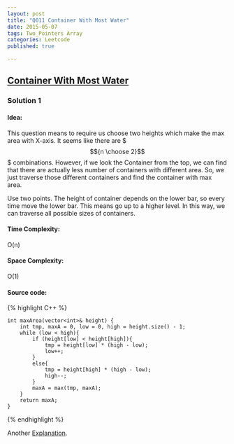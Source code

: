 ```yaml
---
layout: post
title: "Q011 Container With Most Water"
date: 2015-05-07
tags: Two_Pointers Array
categories: Leetcode
published: true

---
```




## [Container With Most Water ](https://leetcode.com/problems/container-with-most-water/) 

### Solution 1

#### Idea:
This question means to require us choose two heights which make the max area with X-axis. It seems like there are $$${n \choose 2}$$$ combinations. However, if we look the Container from the top, we can find that there are actually less number of containers with different area. So, we just traverse those different containers and find the container with max area.

Use two points. The height of container depends on the lower bar, so every time move the lower bar. This means go up to a higher level. In this way, we can traverse all possible sizes of containers.

#### Time Complexity:
O(n)

#### Space Complexity:
O(1)

#### Source code:
{% highlight C++ %}

    int maxArea(vector<int>& height) {
        int tmp, maxA = 0, low = 0, high = height.size() - 1;
        while (low < high){
            if (height[low] < height[high]){
                tmp = height[low] * (high - low);
                low++;
            }
            else{
                tmp = height[high] * (high - low);
                high--;
            }
            maxA = max(tmp, maxA);
        }
        return maxA;
    }

{% endhighlight %}

Another [Explanation](https://leetcode.com/discuss/11482/yet-another-way-to-see-what-happens-in-the-o-n-algorithm).
